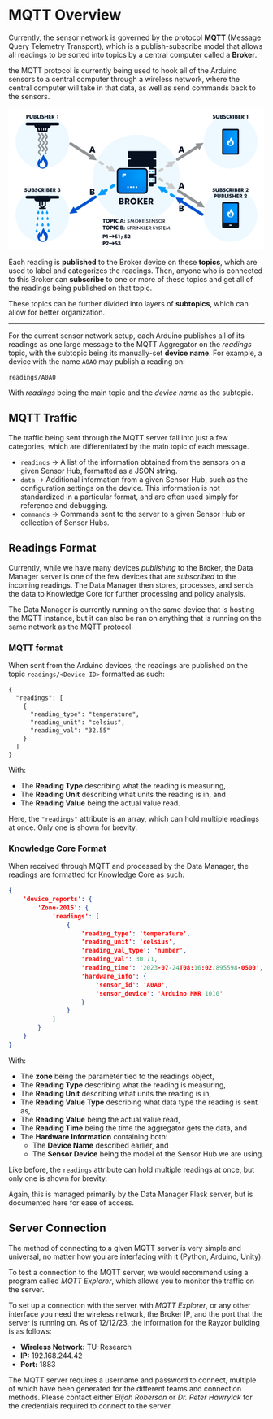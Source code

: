 # MQTT Overview

Currently, the sensor network is governed by the protocol **MQTT** (Message Query Telemetry Transport), which is a publish-subscribe model that allows all readings to be sorted into topics by a central computer called a **Broker**.

the MQTT protocol is currently being used to hook all of the Arduino sensors to a central computer through a wireless network, where the central computer will take in that data, as well as send commands back to the sensors.

![MQTT Figure](attachments/helpful_figure.png)

Each reading is **published** to the Broker device on these **topics**, which are used to label and categorizes the readings. Then, anyone who is connected to this Broker can **subscribe** to one or more of these topics and get all of the readings being published on that topic.

These topics can be further divided into layers of **subtopics**, which can allow for better organization.

---

For the current sensor network setup, each Arduino publishes all of its readings as one large message to the MQTT Aggregator on the *readings* topic, with the subtopic being its manually-set **device name**. For example, a device with the name `A0A0` may publish a reading on:

```
readings/A0A0
```

With *readings* being the main topic and the *device name* as the subtopic.


## MQTT Traffic

The traffic being sent through the MQTT server fall into just a few categories, which are differentiated by the main topic of each message.

* `readings` -> A list of the information obtained from the sensors on a given Sensor Hub, formatted as a JSON string.
* `data` -> Additional information from a given Sensor Hub, such as the configuration settings on the device. This information is not standardized in a particular format, and are often used simply for reference and debugging.
* `commands` -> Commands sent to the server to a given Sensor Hub or collection of Sensor Hubs.

## Readings Format

Currently, while we have many devices *publishing* to the Broker, the Data Manager server is one of the few devices that are *subscribed* to the incoming readings. The Data Manager then stores, processes, and sends the data to Knowledge Core for further processing and policy analysis.

The Data Manager is currently running on the same device that is hosting the MQTT instance, but it can also be ran on anything that is running on the same network as the MQTT protocol.

### MQTT format

When sent from the Arduino devices, the readings are published on the topic `readings/<Device ID>` formatted as such:

```
{
  "readings": [
    {
      "reading_type": "temperature",
      "reading_unit": "celsius",
      "reading_val": "32.55"
    }
  ]
}
```

With:

- The **Reading Type** describing what the reading is measuring,
- The **Reading Unit** describing what units the reading is in, and
- The **Reading Value** being the actual value read.

Here, the `"readings"` attribute is an array, which can hold multiple readings at once. Only one is shown for brevity.

### Knowledge Core Format

When received through MQTT and processed by the Data Manager, the readings are formatted for Knowledge Core as such:

```json
{
	'device_reports': {
		'Zone-2015': {
			'readings': [
				{
					'reading_type': 'temperature',
					'reading_unit': 'celsius',
					'reading_val_type': 'number',
					'reading_val': 30.71,
					'reading_time': '2023-07-24T08:16:02.895598-0500',
					'hardware_info': {
						'sensor_id': 'A0A0', 
						'sensor_device': 'Arduino MKR 1010'
					}
				}
			]
		}
	}
}

```

With:

- The **zone** being the parameter tied to the readings object,
- The **Reading Type** describing what the reading is measuring,
- The **Reading Unit** describing what units the reading is in,
- The **Reading Value Type** describing what data type the reading is sent as,
- The **Reading Value** being the actual value read,
- The **Reading Time** being the time the aggregator gets the data, and
- The **Hardware Information** containing both:
  - The **Device Name** described earlier, and
  - The **Sensor Device** being the model of the Sensor Hub we are using.

Like before, the `readings` attribute can hold multiple readings at once, but only one is shown for brevity.

Again, this is managed primarily by the Data Manager Flask server, but is documented here for ease of access.

## Server Connection

The method of connecting to a given MQTT server is very simple and universal, no matter how you are interfacing with it (Python, Arduino, Unity).

To test a connection to the MQTT server, we would recommend using a program called *MQTT Explorer*, which allows you to monitor the traffic on the server.

To set up a connection with the server with *MQTT Explorer*, or any other interface you need the wireless network, the Broker IP, and the port that the server is running on. As of 12/12/23, the information for the Rayzor building is as follows:

* **Wireless Network:** TU-Research
* **IP:** 192.168.244.42
* **Port:** 1883

The MQTT server requires a username and password to connect, multiple of which have been generated for the different teams and connection methods. Please contact either *Elijah Roberson* or *Dr. Peter Hawrylak* for the credentials required to connect to the server.
